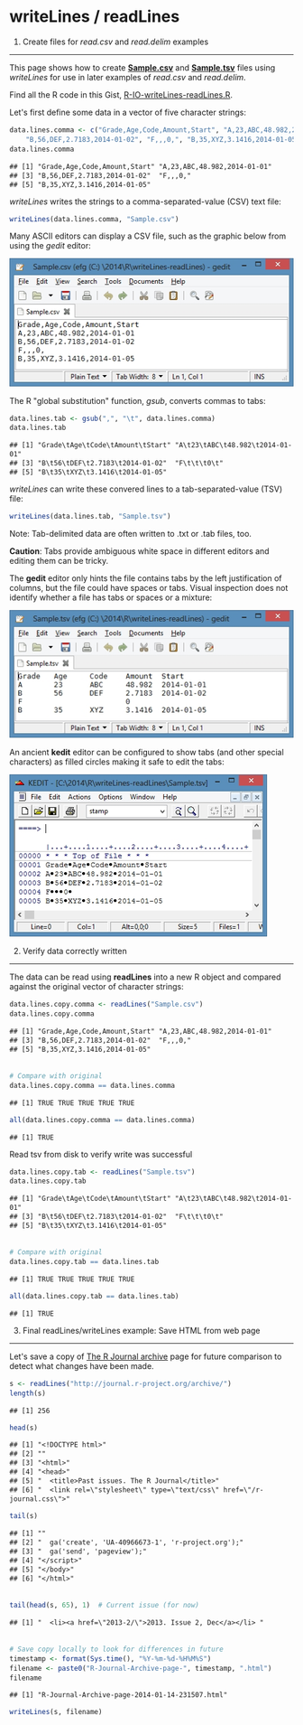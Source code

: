 writeLines / readLines
======================

1. Create files for *read.csv* and *read.delim* examples
--------------------------------------------------------

This page shows how to create [**Sample.csv**](Sample.csv) and [**Sample.tsv**](Sample.tsv) files using *writeLines* for use in later examples of *read.csv* and *read.delim*.

Find all the R code in this Gist, [R-IO-writeLines-readLines.R](https://gist.github.com/EarlGlynn/8431150).

Let's first define some data in a vector of five character strings:


```r
data.lines.comma <- c("Grade,Age,Code,Amount,Start", "A,23,ABC,48.982,2014-01-01", 
    "B,56,DEF,2.7183,2014-01-02", "F,,,0,", "B,35,XYZ,3.1416,2014-01-05")
data.lines.comma
```

```
## [1] "Grade,Age,Code,Amount,Start" "A,23,ABC,48.982,2014-01-01" 
## [3] "B,56,DEF,2.7183,2014-01-02"  "F,,,0,"                     
## [5] "B,35,XYZ,3.1416,2014-01-05"
```


*writeLines* writes the strings to a comma-separated-value (CSV) text file:


```r
writeLines(data.lines.comma, "Sample.csv")
```


Many ASCII editors can display a CSV file, such as the graphic below from using the *gedit* editor:

![gedit display of Sample.csv](Sample-CSV-Gedit.jpg)


The R "global substitution" function, *gsub*, converts commas to tabs:


```r
data.lines.tab <- gsub(",", "\t", data.lines.comma)
data.lines.tab
```

```
## [1] "Grade\tAge\tCode\tAmount\tStart" "A\t23\tABC\t48.982\t2014-01-01" 
## [3] "B\t56\tDEF\t2.7183\t2014-01-02"  "F\t\t\t0\t"                     
## [5] "B\t35\tXYZ\t3.1416\t2014-01-05"
```


*writeLines* can write these convered lines to a tab-separated-value (TSV) file:


```r
writeLines(data.lines.tab, "Sample.tsv")
```

       
Note:  Tab-delimited data are often written to .txt or .tab files, too. 

**Caution**:  Tabs provide ambiguous white space in different editors and editing them can be tricky.   

The **gedit** editor only hints the file contains tabs by the left justification of columns, but the file could have spaces or tabs.  Visual inspection does not identify whether a file has tabs or spaces or a mixture:

![gedit display of Sample.tsv](Sample-TSV-Gedit.jpg)

An ancient **kedit** editor can be configured to show tabs (and other special characters) as filled circles making it safe to edit the tabs:

![kedit display of Sample.tsv](Sample-TSV-Kedit.jpg)

       
2. Verify data correctly written
--------------------------------

The data can be read using **readLines** into a new R object and compared against the original vector of character strings:

 

```r
data.lines.copy.comma <- readLines("Sample.csv")
data.lines.copy.comma
```

```
## [1] "Grade,Age,Code,Amount,Start" "A,23,ABC,48.982,2014-01-01" 
## [3] "B,56,DEF,2.7183,2014-01-02"  "F,,,0,"                     
## [5] "B,35,XYZ,3.1416,2014-01-05"
```

```r

# Compare with original
data.lines.copy.comma == data.lines.comma
```

```
## [1] TRUE TRUE TRUE TRUE TRUE
```

```r
all(data.lines.copy.comma == data.lines.comma)
```

```
## [1] TRUE
```

                                                     
Read tsv from disk to verify write was successful


```r
data.lines.copy.tab <- readLines("Sample.tsv")
data.lines.copy.tab
```

```
## [1] "Grade\tAge\tCode\tAmount\tStart" "A\t23\tABC\t48.982\t2014-01-01" 
## [3] "B\t56\tDEF\t2.7183\t2014-01-02"  "F\t\t\t0\t"                     
## [5] "B\t35\tXYZ\t3.1416\t2014-01-05"
```

```r

# Compare with original
data.lines.copy.tab == data.lines.tab
```

```
## [1] TRUE TRUE TRUE TRUE TRUE
```

```r
all(data.lines.copy.tab == data.lines.tab)
```

```
## [1] TRUE
```


3. Final readLines/writeLines example:  Save HTML from web page
---------------------------------------------------------------

Let's save a copy of [The R Journal archive](http://journal.r-project.org/archive/) page for future comparison to detect what changes have been made.


```r
s <- readLines("http://journal.r-project.org/archive/")
length(s)
```

```
## [1] 256
```

```r
head(s)
```

```
## [1] "<!DOCTYPE html>"                                                      
## [2] ""                                                                     
## [3] "<html>"                                                               
## [4] "<head>"                                                               
## [5] "  <title>Past issues. The R Journal</title>"                          
## [6] "  <link rel=\"stylesheet\" type=\"text/css\" href=\"/r-journal.css\">"
```

```r
tail(s)
```

```
## [1] ""                                                 
## [2] "  ga('create', 'UA-40966673-1', 'r-project.org');"
## [3] "  ga('send', 'pageview');"                        
## [4] "</script>"                                        
## [5] "</body>"                                          
## [6] "</html>"
```

```r

tail(head(s, 65), 1)  # Current issue (for now)
```

```
## [1] "  <li><a href=\"2013-2/\">2013. Issue 2, Dec</a></li> "
```

```r

# Save copy locally to look for differences in future
timestamp <- format(Sys.time(), "%Y-%m-%d-%H%M%S")
filename <- paste0("R-Journal-Archive-page-", timestamp, ".html")
filename
```

```
## [1] "R-Journal-Archive-page-2014-01-14-231507.html"
```

```r
writeLines(s, filename)
```

